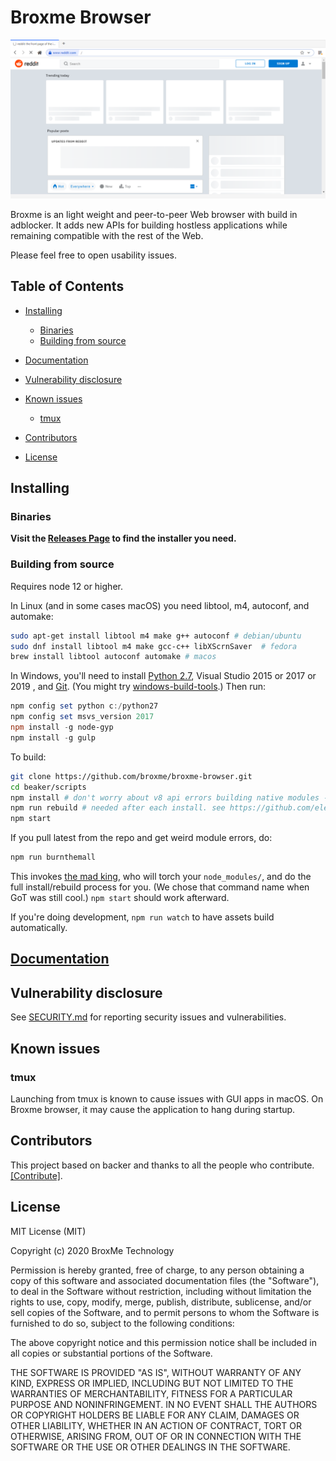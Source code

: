 Broxme Browser
======


![logo.png](build/browser-main.PNG)

Broxme is an light weight and peer-to-peer Web browser with build in adblocker. It adds new APIs for building hostless applications while remaining compatible with the rest of the Web. 

Please feel free to open usability issues.



## Table of Contents

<!-- START doctoc generated TOC please keep comment here to allow auto update -->
<!-- DON'T EDIT THIS SECTION, INSTEAD RE-RUN doctoc TO UPDATE -->


- [Installing](#installing)
  - [Binaries](#binaries)
  - [Building from source](#building-from-source)
- [Documentation](#documentation)
  
- [Vulnerability disclosure](#vulnerability-disclosure)
- [Known issues](#known-issues)
  - [tmux](#tmux)
- [Contributors](#contributors)

- [License](#license)

<!-- END doctoc generated TOC please keep comment here to allow auto update -->

## Installing

### Binaries

**Visit the [Releases Page](https://github.com/broxme/broxme-browser/releases) to find the installer you need.**

### Building from source

Requires node 12 or higher.

In Linux (and in some cases macOS) you need libtool, m4, autoconf, and automake:

```bash
sudo apt-get install libtool m4 make g++ autoconf # debian/ubuntu
sudo dnf install libtool m4 make gcc-c++ libXScrnSaver  # fedora
brew install libtool autoconf automake # macos
```

In Windows, you'll need to install [Python 2.7](https://www.python.org/downloads/release/python-2711/), Visual Studio 2015 or 2017 or 2019 , and [Git](https://git-scm.com/download/win). (You might try [windows-build-tools](https://www.npmjs.com/package/windows-build-tools).) Then run:

```powershell
npm config set python c:/python27
npm config set msvs_version 2017
npm install -g node-gyp
npm install -g gulp
```

To build:

```bash
git clone https://github.com/broxme/broxme-browser.git
cd beaker/scripts
npm install # don't worry about v8 api errors building native modules - rebuild will fix
npm run rebuild # needed after each install. see https://github.com/electron/electron/issues/5851
npm start
```

If you pull latest from the repo and get weird module errors, do:

```bash
npm run burnthemall
```

This invokes [the mad king](http://nerdist.com/wp-content/uploads/2016/05/the-mad-king-game-of-thrones.jpg), who will torch your `node_modules/`, and do the full install/rebuild process for you.
(We chose that command name when GoT was still cool.)
`npm start` should work afterward.

If you're doing development, `npm run watch` to have assets build automatically.

## [Documentation](https://www.broxme.com)



## Vulnerability disclosure

See [SECURITY.md](./SECURITY.md) for reporting security issues and vulnerabilities.

## Known issues

### tmux

Launching from tmux is known to cause issues with GUI apps in macOS. On Broxme browser, it may cause the application to hang during startup.

## Contributors

This project based on backer and thanks to all the people who contribute. [[Contribute]](CONTRIBUTING.md).


## License

MIT License (MIT)

Copyright (c) 2020 BroxMe Technology

Permission is hereby granted, free of charge, to any person obtaining a copy of this software and associated documentation files (the "Software"), to deal in the Software without restriction, including without limitation the rights to use, copy, modify, merge, publish, distribute, sublicense, and/or sell copies of the Software, and to permit persons to whom the Software is furnished to do so, subject to the following conditions:

The above copyright notice and this permission notice shall be included in all copies or substantial portions of the Software.

THE SOFTWARE IS PROVIDED "AS IS", WITHOUT WARRANTY OF ANY KIND, EXPRESS OR IMPLIED, INCLUDING BUT NOT LIMITED TO THE WARRANTIES OF MERCHANTABILITY, FITNESS FOR A PARTICULAR PURPOSE AND NONINFRINGEMENT. IN NO EVENT SHALL THE AUTHORS OR COPYRIGHT HOLDERS BE LIABLE FOR ANY CLAIM, DAMAGES OR OTHER LIABILITY, WHETHER IN AN ACTION OF CONTRACT, TORT OR OTHERWISE, ARISING FROM, OUT OF OR IN CONNECTION WITH THE SOFTWARE OR THE USE OR OTHER DEALINGS IN THE SOFTWARE.
